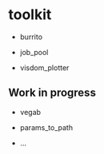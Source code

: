 # toolkit

* burrito

* job_pool

* visdom_plotter

## Work in progress

* vegab

* params_to_path

* ...
